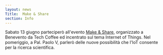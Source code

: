 ```yaml
---
layout: news
Title:  Make & Share
section: Info
---
```



Sabato 13 giugno parteciperò all'evento [Make & Share](http://www.techcoffee.it), organizzato a Benevento da Tech Coffee ed incentrato sul tema Internet of Things. Nel pomeriggio, a Pal. Paolo V, parlerò delle nuove possibilità che l'IoT consente per la ricerca scientifica.  

